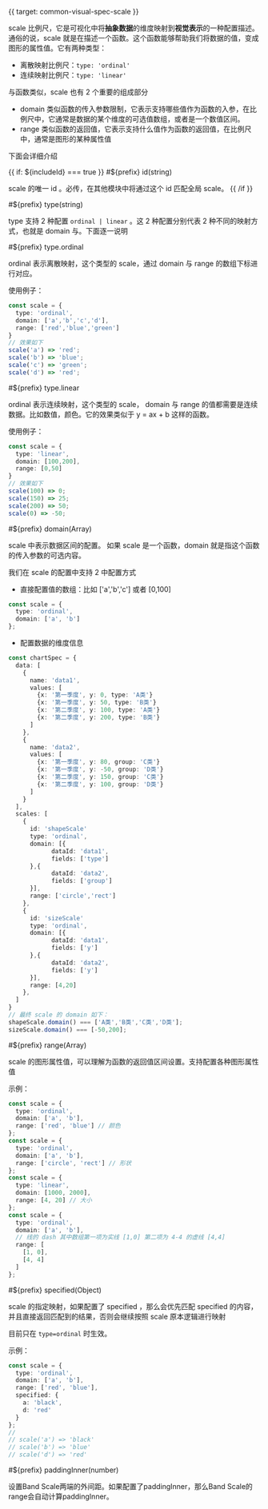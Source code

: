 {{ target: common-visual-spec-scale }}

<!-- IVisualSpecScale -->

scale 比例尺，它是可视化中将**抽象数据**的维度映射到**视觉表示**的一种配置描述。通俗的说，scale 就是在描述一个函数。这个函数能够帮助我们将数据的值，变成图形的属性值。它有两种类型：

- 离散映射比例尺：`type: 'ordinal'`
- 连续映射比例尺：`type: 'linear'`

与函数类似，scale 也有 2 个重要的组成部分

- domain 类似函数的传入参数限制，它表示支持哪些值作为函数的入参，在比例尺中，它通常是数据的某个维度的可选值数组，或者是一个数值区间。
- range 类似函数的返回值，它表示支持什么值作为函数的返回值，在比例尺中，通常是图形的某种属性值

下面会详细介绍

{{ if: ${includeId} === true }}
#${prefix} id(string)

scale 的唯一 id 。必传，在其他模块中将通过这个 id 匹配全局 scale。
{{ /if }}

#${prefix} type(string)

type 支持 2 种配置 `ordinal | linear` 。这 2 种配置分别代表 2 种不同的映射方式，也就是 domain 与。下面逐一说明

#${prefix} type.ordinal

ordinal 表示离散映射，这个类型的 scale，通过 domain 与 range 的数组下标进行对应。

使用例子：

```ts
const scale = {
  type: 'ordinal',
  domain: ['a','b','c','d'],
  range: ['red','blue','green']
}
// 效果如下
scale('a') => 'red';
scale('b') => 'blue';
scale('c') => 'green';
scale('d') => 'red';
```

#${prefix} type.linear

ordinal 表示连续映射，这个类型的 scale， domain 与 range 的值都需要是连续数据。比如数值，颜色。它的效果类似于 y = ax + b 这样的函数。

使用例子：

```ts
const scale = {
  type: 'linear',
  domain: [100,200],
  range: [0,50]
}
// 效果如下
scale(100) => 0;
scale(150) => 25;
scale(200) => 50;
scale(0) => -50;
```

#${prefix} domain(Array)

scale 中表示数据区间的配置。 如果 scale 是一个函数，domain 就是指这个函数的传入参数的可选内容。

我们在 scale 的配置中支持 2 中配置方式

- 直接配置值的数组：比如 ['a','b','c'] 或者 [0,100]

```ts
const scale = {
  type: 'ordinal',
  domain: ['a', 'b']
};
```

- 配置数据的维度信息

```ts
const chartSpec = {
  data: [
    {
      name: 'data1',
      values: [
        {x: '第一季度', y: 0, type: 'A类'}
        {x: '第一季度', y: 50, type: 'B类'}
        {x: '第二季度', y: 100, type: 'A类'}
        {x: '第二季度', y: 200, type: 'B类'}
      ]
    },
    {
      name: 'data2',
      values: [
        {x: '第一季度', y: 80, group: 'C类'}
        {x: '第一季度', y: -50, group: 'D类'}
        {x: '第二季度', y: 150, group: 'C类'}
        {x: '第二季度', y: 100, group: 'D类'}
      ]
    }
  ],
  scales: [
    {
      id: 'shapeScale'
      type: 'ordinal',
      domain: [{
            dataId: 'data1',
            fields: ['type']
      },{
            dataId: 'data2',
            fields: ['group']
      }],
      range: ['circle','rect']
    },
    {
      id: 'sizeScale'
      type: 'ordinal',
      domain: [{
            dataId: 'data1',
            fields: ['y']
      },{
            dataId: 'data2',
            fields: ['y']
      }],
      range: [4,20]
    },
  ]
}
// 最终 scale 的 domain 如下：
shapeScale.domain() === ['A类','B类','C类','D类'];
sizeScale.domain() === [-50,200];
```

#${prefix} range(Array)

scale 的图形属性值，可以理解为函数的返回值区间设置。支持配置各种图形属性值

示例：

```ts
const scale = {
  type: 'ordinal',
  domain: ['a', 'b'],
  range: ['red', 'blue'] // 颜色
};
const scale = {
  type: 'ordinal',
  domain: ['a', 'b'],
  range: ['circle', 'rect'] // 形状
};
const scale = {
  type: 'linear',
  domain: [1000, 2000],
  range: [4, 20] // 大小
};
const scale = {
  type: 'ordinal',
  domain: ['a', 'b'],
  // 线的 dash 其中数组第一项为实线 [1,0] 第二项为 4-4 的虚线 [4,4]
  range: [
    [1, 0],
    [4, 4]
  ]
};
```

#${prefix} specified(Object)

scale 的指定映射，如果配置了 specified ，那么会优先匹配 specified 的内容，并且直接返回匹配到的结果，否则会继续按照 scale 原本逻辑进行映射

目前只在 `type=ordinal` 时生效。

示例：

```ts
const scale = {
  type: 'ordinal',
  domain: ['a', 'b'],
  range: ['red', 'blue'],
  specified: {
    a: 'black',
    d: 'red'
  }
};
//
// scale('a') => 'black'
// scale('b') => 'blue'
// scale('d') => 'red'
```

#${prefix} paddingInner(number)

设置Band Scale两端的外间距。如果配置了paddingInner，那么Band Scale的range会自动计算paddingInner。